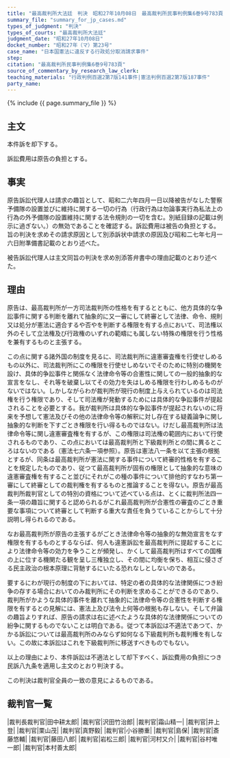 ```yaml
---
title: "最高裁判所大法廷　判決　昭和27年10月08日　最高裁判所民事判例集6巻9号783頁"
summary_file: "summary_for_jp_cases.md"
types_of_judgment: "判決"
types_of_courts: "最高裁判所大法廷"
judgment_date: "昭和27年10月08日"
docket_number: "昭和27年（マ）第23号"
case_name: "日本国憲法に違反する行政処分取消請求事件"
step:
citation: "最高裁判所民事判例集6巻9号783頁"
source_of_commentary_by_research_law_clerk:
teaching_materials: "行政判例百選2第7版141事件|憲法判例百選2第7版187事件"
party_name:
---
```


{% include {{ page.summary_file }}  %}







## 主文



本件訴を却下する。

訴訟費用は原告の負担とする。





## 事実



原告訴訟代理人は請求の趣旨として、昭和二六年四月一日以降被告がなした警察予備隊の設置並びに維持に関する一切の行為（行政行為は勿論事実行為私法上の行為の外予備隊の設置維持に関する法令規則の一切を含む。別紙目録の記載は例示に過ぎない。）の無効であることを確認する。訴訟費用は被告の負担とする。旨の判決を求めその請求原因として別添訴状中請求の原因及び昭和二七年七月一六日附準備書記載のとおり述べた。

被告訴訟代理人は主文同旨の判決を求め別添答弁書中の理由記載のとおり述べた。





## 理由



原告は、最高裁判所が一方司法裁判所の性格を有するとともに、他方具体的な争訟事件に関する判断を離れて抽象的に又一審にして終審として法律、命令、規則又は処分が憲法に適合するや否やを判断する権限を有する点において、司法権以外のそして立法権及び行政権のいずれの範疇にも属しない特殊の権限を行う性格を兼有するものと主張する。

この点に関する諸外国の制度を見るに、司法裁判所に違憲審査権を行使せしめるもの以外に、司法裁判所にこの権限を行使せしめないでそのために特別の機関を設け、具体的争訟事件と関係なく法律命令等の合憲性に関しての一般的抽象的な宣言をなし、それ等を破棄し以てその効力を失はしめる権限を行わしめるものがないではない。しかしながらわが裁判所が現行の制度上与えられているのは司法権を行う権限であり、そして司法権が発動するためには具体的な争訟事件が提起されることを必要とする。我が裁判所は具体的な争訟事件が提起されないのに将来を予想して憲法及びその他の法律命令等の解釈に対し存在する疑義論争に関し抽象的な判断を下すごとき権限を行い得るものではない。けだし最高裁判所は法律命令等に関し違憲審査権を有するが、この権限は司法権の範囲内において行使されるものであり、この点においては最高裁判所と下級裁判所との間に異るところはないのである（憲法七六条一項参照）。原告は憲法八一条を以て主張の根拠とするが、同条は最高裁判所が憲法に関する事件について終審的性格を有することを規定したものであり、従つて最高裁判所が固有の権限として抽象的な意味の違憲審査権を有すること並びにそれがこの種の事件について排他的すなわち第一審にして終審としての裁判権を有するものと推論することを得ない。原告が最高裁判所裁判官としての特別の資格について述べている点は、とくに裁判所法四一条一項の趣旨に関すると認められるがこれ最高裁判所が合憲性の審査のごとき重要な事項について終審として判断する重大な責任を負うていることからして十分説明し得られるのである。

なお最高裁判所が原告の主張するがごとき法律命令等の抽象的な無効宣言をなす権限を有するものとするならば、何人も違憲訴訟を最高裁判所に提起することにより法律命令等の効力を争うことが頻発し、かくして最高裁判所はすべての国権の上に位する機関たる観を呈し三権独立し、その間に均衡を保ち、相互に侵さざる民主政治の根本原理に背馳するにいたる恐れなしとしないのである。

要するにわが現行の制度の下においては、特定の者の具体的な法律関係につき紛争の存する場合においてのみ裁判所にその判断を求めることができるのであり、裁判所がかような具体的事件を離れて抽象的に法律命令等の合憲性を判断する権限を有するとの見解には、憲法上及び法令上何等の根拠も存しない。そして弁論の趣旨よりすれば、原告の請求は右に述べたような具体的な法律関係についての紛争に関するものでないことは明白である。従つて本訴訟は不適法であつて、かかる訴訟については最高裁判所のみならず如何なる下級裁判所も裁判権を有しない。この故に本訴訟はこれを下級裁判所に移送すべきものでもない。

以上の理由により、本件訴訟は不適法として却下すべく、訴訟費用の負担につき民訴八九条を適用し主文のとおり判決する。

この判決は裁判官全員の一致の意見によるものである。

## 裁判官一覧

|裁判長裁判官|田中耕太郎|
|裁判官|沢田竹治郎|
|裁判官|霜山精一|
|裁判官|井上登|
|裁判官|栗山茂|
|裁判官|真野毅|
|裁判官|小谷勝重|
|裁判官|島保|
|裁判官|斎藤悠輔|
|裁判官|藤田八郎|
|裁判官|岩松三郎|
|裁判官|河村又介|
|裁判官|谷村唯一郎|
|裁判官|本村善太郎|
